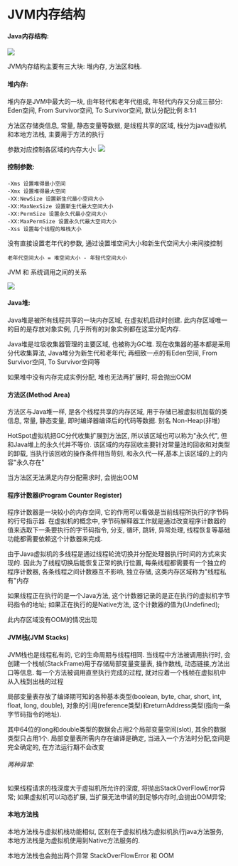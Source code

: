 # JVM内存结构

#### Java内存结构:

![](http://images2015.cnblogs.com/blog/331425/201606/331425-20160623115838891-809895495.png)

JVM内存结构主要有三大块: 堆内存, 方法区和栈.

#### 堆内存:

堆内存是JVM中最大的一块, 由年轻代和老年代组成,
年轻代内存又分成三部分: Eden空间, From Survivor空间, To Survivor空间, 默认分配比例 8:1:1

方法区存储类信息, 常量, 静态变量等数据, 是线程共享的区域,
栈分为java虚拟机和本地方法栈, 主要用于方法的执行

参数对应控制各区域的内存大小:
![](http://images2015.cnblogs.com/blog/331425/201606/331425-20160623115841031-564040608.png)

#### 控制参数:

    -Xms 设置堆得最小空间
    -Xmx 设置堆得最大空间
    -XX:NewSize 设置新生代最小空间大小
    -XX:MaxNexSize 设置新生代最大空间大小
    -XX:PermSize 设置永久代最小空间大小
    -XX:MaxPermSize 设置永久代最大空间大小
    -Xss 设置每个线程的堆栈大小

没有直接设置老年代的参数, 通过设置堆空间大小和新生代空间大小来间接控制

    老年代空间大小 = 堆空间大小 - 年轻代空间大小

JVM 和 系统调用之间的关系

![](http://images2015.cnblogs.com/blog/331425/201606/331425-20160623115845438-670228585.png)


#### Java堆:

Java堆是被所有线程共享的一块内存区域, 在虚拟机启动时创建. 此内存区域唯一的目的是存放对象实例, 几乎所有的对象实例都在这里分配内存.

Java堆是垃圾收集器管理的主要区域, 也被称为GC堆.  现在收集器的基本都是采用分代收集算法,  Java堆分为新生代和老年代; 再细致一点的有Eden空间, From Survivor空间, To Survivor空间等

如果堆中没有内存完成实例分配, 堆也无法再扩展时, 将会抛出OOM

#### 方法区(Method Area)

方法区与Java堆一样, 是各个线程共享的内存区域, 用于存储已被虚拟机加载的类信息, 常量, 静态变量, 即时编译器编译后的代码等数据.
别名 Non-Heap(非堆)

HotSpot虚拟机把GC分代收集扩展到方法区, 所以该区域也可以称为"永久代", 但和Java堆上的永久代并不等价.
该区域的内存回收主要针对常量池的回收和对类型的卸载, 当执行该回收的操作条件相当苛刻, 和永久代一样,基本上该区域的上的内容"永久存在"

当方法区无法满足内存分配需求时, 会抛出OOM


#### 程序计数器(Program Counter Register)

程序计数器是一块较小的内存空间, 它的作用可以看做是当前线程所执行的字节码的行号指示器. 在虚拟机的概念中, 字节码解释器工作就是通过改变程序计数器的值来选取下一条要执行的字节码指令, 分支, 循环, 跳转, 异常处理, 线程恢复等基础功能都需要依赖这个计数器来完成.

由于Java虚拟机的多线程是通过线程轮流切换并分配处理器执行时间的方式来实现的.  因此为了线程切换后能恢复正常的执行位置, 每条线程都需要有一个独立的程序计数器, 各条线程之间计数器互不影响, 独立存储, 这类内存区域称为"线程私有"内存

如果线程正在执行的是一个Java方法, 这个计数器记录的是正在执行的虚拟机字节码指令的地址;
如果正在执行的是Native方法, 这个计数器的值为(Undefined);

此内存区域没有OOM的情况出现


#### JVM栈(JVM Stacks)

JVM栈也是线程私有的, 它的生命周期与线程相同.  当线程中方法被调用执行时, 会创建一个栈帧(StackFrame)用于存储局部变量变量表, 操作数栈, 动态链接,方法出口等信息. 每一个方法被调用直至执行完成的过程, 就对应着一个栈帧在虚拟机中从入栈到出栈的过程

局部变量表存放了编译期可知的各种基本类型(boolean, byte, char, short, int, float, long, double), 对象的引用(reference类型)和returnAddress类型(指向一条字节码指令的地址).

其中64位的long和double类型的数据会占用2个局部变量空间(slot), 其余的数据类型只占用1个. 局部变量表所需内存在编译是确定, 当进入一个方法时分配,空间是完全确定的, 在方法运行期不会改变

###### 两种异常:
如果线程请求的栈深度大于虚拟机所允许的深度, 将抛出StackOverFlowError异常;
如果虚拟机可以动态扩展, 当扩展无法申请的到足够内存时,会抛出OOM异常;

#### 本地方法栈

本地方法栈与虚拟机栈功能相似, 区别在于虚拟机栈为虚拟机执行java方法服务, 本地方法栈是为虚拟机使用到Native方法服务的.

本地方法栈也会抛出两个异常 StackOverFlowError 和 OOM
